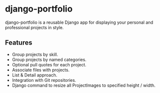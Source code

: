 django-portfolio
================

django-portfolio is a reusable Django app for displaying your personal and professional projects in style.

Features
--------

* Group projects by skill.
* Group projects by named categories.
* Optional pull quotes for each project.
* Associate files with projects.
* List & Detail approach.
* Integration with Git repositories.
* Django command to resize all ProjectImages to specified height / width.
